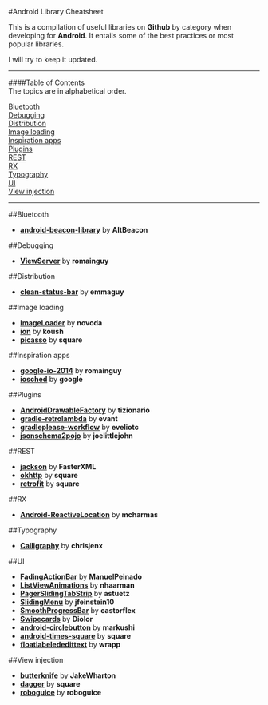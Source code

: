 #Android  Library Cheatsheet

This is a compilation of useful libraries on **Github** by category when developing for **Android**. It entails some of the best practices or most popular libraries.

I will try to keep it updated.


---
####Table of Contents  
The topics are in alphabetical order.
  
[Bluetooth](#bluetooth)  
[Debugging](#debugging)  
[Distribution](#distribution)  
[Image loading](#image-loading)  
[Inspiration apps](#inspiration-apps)  
[Plugins](#plugins)  
[REST](#rest)  
[RX](#rx)  
[Typography](#typography)  
[UI](#ui)  
[View injection](#view-injection)

---
##Bluetooth

+ **[android-beacon-library](https://github.com/AltBeacon/android-beacon-library)** by **AltBeacon**

##Debugging

+ **[ViewServer](https://github.com/romainguy/ViewServer)** by **romainguy**

##Distribution

+ **[clean-status-bar](https://github.com/emmaguy/clean-status-bar)** by **emmaguy**

##Image loading

+ **[ImageLoader](https://github.com/novoda/ImageLoader)** by **novoda**
+ **[ion](https://github.com/koush/ion)** by **koush**
+ **[picasso](https://github.com/square/picasso)** by **square**

##Inspiration apps

+ **[google-io-2014](https://github.com/romainguy/google-io-2014)** by **romainguy**
+ **[iosched](https://github.com/google/iosched)** by **google**

##Plugins

+ **[AndroidDrawableFactory](https://github.com/tizionario/AndroidDrawableFactory)** by **tizionario**
+ **[gradle-retrolambda](https://github.com/evant/gradle-retrolambda)** by **evant**
+ **[gradleplease-workflow](https://github.com/eveliotc/gradleplease-workflow)** by **eveliotc**
+ **[jsonschema2pojo](https://github.com/joelittlejohn/jsonschema2pojo)** by **joelittlejohn**

##REST

+ **[jackson](https://github.com/FasterXML/jackson)** by **FasterXML**
+ **[okhttp](https://github.com/square/okhttp)** by **square**
+ **[retrofit](https://github.com/square/retrofit)** by **square**

##RX

+ **[Android-ReactiveLocation](https://github.com/mcharmas/Android-ReactiveLocation)** by **mcharmas**

##Typography

+ **[Calligraphy](https://github.com/chrisjenx/Calligraphy)** by **chrisjenx**

##UI

+ **[FadingActionBar](https://github.com/ManuelPeinado/FadingActionBar)** by **ManuelPeinado**
+ **[ListViewAnimations](https://github.com/nhaarman/ListViewAnimations)** by **nhaarman**
+ **[PagerSlidingTabStrip](https://github.com/astuetz/PagerSlidingTabStrip)** by **astuetz**
+ **[SlidingMenu](https://github.com/jfeinstein10/SlidingMenu)** by **jfeinstein10**
+ **[SmoothProgressBar](https://github.com/castorflex/SmoothProgressBar)** by **castorflex**
+ **[Swipecards](https://github.com/Diolor/Swipecards)** by **Diolor**
+ **[android-circlebutton](https://github.com/markushi/android-circlebutton)** by **markushi**
+ **[android-times-square](https://github.com/square/android-times-square)** by **square**
+ **[floatlabelededittext](https://github.com/wrapp/floatlabelededittext)** by **wrapp**

##View injection

+ **[butterknife](https://github.com/JakeWharton/butterknife)** by **JakeWharton**
+ **[dagger](https://github.com/square/dagger)** by **square**
+ **[roboguice](https://github.com/roboguice/roboguice)** by **roboguice**